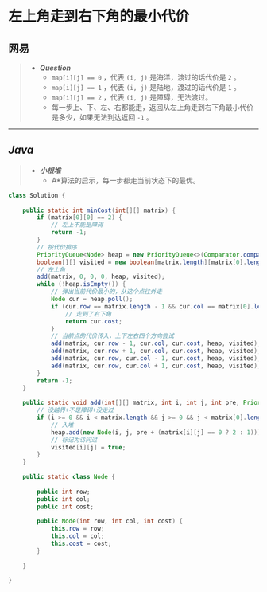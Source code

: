 # 左上角走到右下角的最小代价

## 网易

> - ***Question***
>   - `map[i][j] == 0` ，代表 `(i, j)` 是海洋，渡过的话代价是 `2` 。
>   - `map[i][j] == 1` ，代表 `(i, j)` 是陆地，渡过的话代价是 `1` 。
>   - `map[i][j] == 2` ，代表 `(i, j)` 是障碍，无法渡过。
>   - 每一步上、下、左、右都能走，返回从左上角走到右下角最小代价是多少，如果无法到达返回 `-1` 。

---

## *Java*

> - ***小根堆***
>   - A*算法的启示，每一步都走当前状态下的最优。

```java
class Solution {
    
    public static int minCost(int[][] matrix) {
        if (matrix[0][0] == 2) {
            // 左上不能是障碍
            return -1;
        }
        // 按代价排序
        PriorityQueue<Node> heap = new PriorityQueue<>(Comparator.comparingInt(a -> a.cost));
        boolean[][] visited = new boolean[matrix.length][matrix[0].length];
        // 左上角
        add(matrix, 0, 0, 0, heap, visited);
        while (!heap.isEmpty()) {
            // 弹出当前代价最小的，从这个点往外走
            Node cur = heap.poll();
            if (cur.row == matrix.length - 1 && cur.col == matrix[0].length - 1) {
                // 走到了右下角
                return cur.cost;
            }
            // 当前点的代价传入，上下左右四个方向尝试
            add(matrix, cur.row - 1, cur.col, cur.cost, heap, visited);
            add(matrix, cur.row + 1, cur.col, cur.cost, heap, visited);
            add(matrix, cur.row, cur.col - 1, cur.cost, heap, visited);
            add(matrix, cur.row, cur.col + 1, cur.cost, heap, visited);
        }
        return -1;
    }
    
    public static void add(int[][] matrix, int i, int j, int pre, PriorityQueue<Node> heap, boolean[][] visited) {
        // 没越界+不是障碍+没走过
        if (i >= 0 && i < matrix.length && j >= 0 && j < matrix[0].length && matrix[i][j] != 2 && !visited[i][j]) {
            // 入堆
            heap.add(new Node(i, j, pre + (matrix[i][j] == 0 ? 2 : 1)));
            // 标记为访问过
            visited[i][j] = true;
        }
    }
    
    public static class Node {
        
        public int row;
        public int col;
        public int cost;
        
        public Node(int row, int col, int cost) {
            this.row = row;
            this.col = col;
            this.cost = cost;
        }
        
    }
    
}
```
